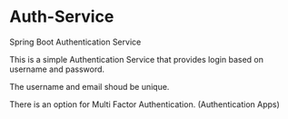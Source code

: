 # Auth-Service
Spring Boot Authentication Service

This is a simple Authentication Service that provides login based on username and password.

The username and email shoud be unique.

There is an option for Multi Factor Authentication. (Authentication Apps)
